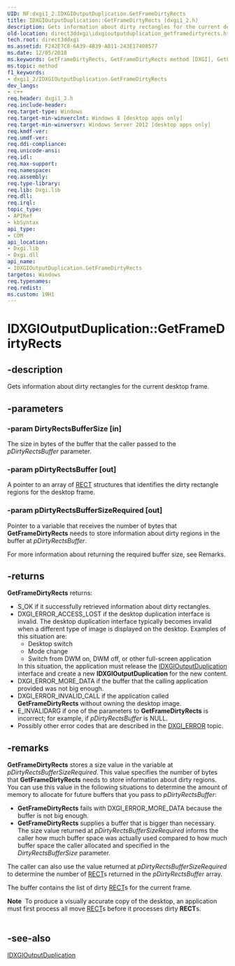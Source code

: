 ```yaml
---
UID: NF:dxgi1_2.IDXGIOutputDuplication.GetFrameDirtyRects
title: IDXGIOutputDuplication::GetFrameDirtyRects (dxgi1_2.h)
description: Gets information about dirty rectangles for the current desktop frame.
old-location: direct3ddxgi\idxgioutputduplication_getframedirtyrects.htm
tech.root: direct3ddxgi
ms.assetid: F242E7C8-6A39-4B39-A811-243E17408577
ms.date: 12/05/2018
ms.keywords: GetFrameDirtyRects, GetFrameDirtyRects method [DXGI], GetFrameDirtyRects method [DXGI],IDXGIOutputDuplication interface, IDXGIOutputDuplication interface [DXGI],GetFrameDirtyRects method, IDXGIOutputDuplication.GetFrameDirtyRects, IDXGIOutputDuplication::GetFrameDirtyRects, direct3ddxgi.idxgioutputduplication_getframedirtyrects, dxgi1_2/IDXGIOutputDuplication::GetFrameDirtyRects
ms.topic: method
f1_keywords:
- dxgi1_2/IDXGIOutputDuplication.GetFrameDirtyRects
dev_langs:
- c++
req.header: dxgi1_2.h
req.include-header: 
req.target-type: Windows
req.target-min-winverclnt: Windows 8 [desktop apps only]
req.target-min-winversvr: Windows Server 2012 [desktop apps only]
req.kmdf-ver: 
req.umdf-ver: 
req.ddi-compliance: 
req.unicode-ansi: 
req.idl: 
req.max-support: 
req.namespace: 
req.assembly: 
req.type-library: 
req.lib: Dxgi.lib
req.dll: 
req.irql: 
topic_type:
- APIRef
- kbSyntax
api_type:
- COM
api_location:
- Dxgi.lib
- Dxgi.dll
api_name:
- IDXGIOutputDuplication.GetFrameDirtyRects
targetos: Windows
req.typenames: 
req.redist: 
ms.custom: 19H1
---
```


# IDXGIOutputDuplication::GetFrameDirtyRects


## -description


Gets information about dirty rectangles for the current desktop frame.


## -parameters




### -param DirtyRectsBufferSize [in]

The size in bytes of the buffer that the caller passed to the  <i>pDirtyRectsBuffer</i> 
       parameter.


### -param pDirtyRectsBuffer [out]

A pointer to an array of <a href="/windows/desktop/api/windef/ns-windef-rect">RECT</a> structures 
        that identifies the dirty rectangle regions for the desktop frame.


### -param pDirtyRectsBufferSizeRequired [out]

Pointer to a variable that receives the number of bytes that 
       <b>GetFrameDirtyRects</b> 
       needs to store information about dirty regions in the buffer at 
       <i>pDirtyRectsBuffer</i>.

For more information about returning the required buffer size, see Remarks.


## -returns



<b>GetFrameDirtyRects</b> 
        returns:
        <ul>
<li>S_OK if it successfully retrieved information about dirty rectangles.</li>
<li>DXGI_ERROR_ACCESS_LOST if the desktop duplication interface is invalid. The desktop duplication 
          interface typically becomes invalid when a different type of image is displayed on the desktop. Examples of 
          this situation are: 
          <ul>
<li>Desktop switch</li>
<li>Mode change</li>
<li>Switch from DWM on, DWM off, or other full-screen application</li>
</ul>In this situation, the application must release the 
          <a href="https://docs.microsoft.com/windows/desktop/api/dxgi1_2/nn-dxgi1_2-idxgioutputduplication">IDXGIOutputDuplication</a> interface and 
          create a new 
          <b>IDXGIOutputDuplication</b> for the new 
          content.</li>
<li>DXGI_ERROR_MORE_DATA if the buffer that the calling application provided was not big enough.</li>
<li>DXGI_ERROR_INVALID_CALL if the application called 
          <b>GetFrameDirtyRects</b> 
          without owning the desktop image.</li>
<li>E_INVALIDARG if one of the parameters to 
          <b>GetFrameDirtyRects</b> 
          is incorrect; for example, if <i>pDirtyRectsBuffer</i> is NULL.</li>
<li>Possibly other error codes that are described in the <a href="https://docs.microsoft.com/windows/desktop/direct3ddxgi/dxgi-error">DXGI_ERROR</a> topic.</li>
</ul>





## -remarks



<b>GetFrameDirtyRects</b> stores a size value in the variable at <i>pDirtyRectsBufferSizeRequired</i>. This  value specifies the number of bytes that <b>GetFrameDirtyRects</b> needs to store information about dirty regions. You can use this value 
       in the following situations to determine the amount of memory to allocate for future buffers that you pass to <i>pDirtyRectsBuffer</i>:

<ul>
<li><b>GetFrameDirtyRects</b> 
      fails with DXGI_ERROR_MORE_DATA because the buffer is not big enough.</li>
<li><b>GetFrameDirtyRects</b> 
      supplies a buffer that is bigger than necessary. The size value returned at 
      <i>pDirtyRectsBufferSizeRequired</i> informs the caller how much buffer space was actually 
      used compared to how much buffer space the caller allocated and specified in the 
      <i>DirtyRectsBufferSize</i> parameter.</li>
</ul>
The caller can also use the value returned at <i>pDirtyRectsBufferSizeRequired</i> to 
     determine the number of <a href="/windows/desktop/api/windef/ns-windef-rect">RECT</a>s returned in the <i>pDirtyRectsBuffer</i> array.

The buffer contains the list of dirty <a href="/windows/desktop/api/windef/ns-windef-rect">RECT</a>s for the current frame.

<div class="alert"><b>Note</b>  To produce a visually accurate copy of the desktop, an application must first process all move <a href="/windows/desktop/api/windef/ns-windef-rect">RECT</a>s before 
     it processes dirty <b>RECT</b>s.</div>
<div> </div>



## -see-also




<a href="https://docs.microsoft.com/windows/desktop/api/dxgi1_2/nn-dxgi1_2-idxgioutputduplication">IDXGIOutputDuplication</a>
 

 


